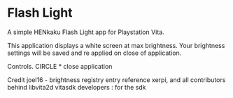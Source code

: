 # Flash Light
A simple HENkaku Flash Light app for Playstation Vita.

This application displays a white screen at max brightness.
Your brightness settings will be saved and re applied on close of application.

Controls.
CIRCLE * close application


Credit
joel16 - brightness registry entry reference
xerpi, and all contributors behind libvita2d
vitasdk developers : for the sdk
